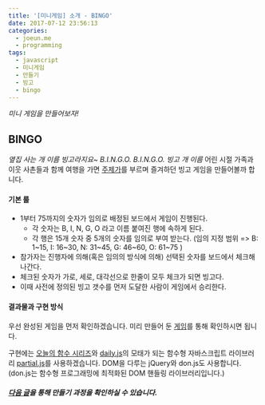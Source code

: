 ```yaml
---
title: '[미니게임] 소개 - BINGO'
date: 2017-07-12 23:56:13
categories:
  - joeun.me
  - programming
tags:
  - javascript
  - 미니게임
  - 만들기
  - 빙고
  - bingo
---
```

_미니 게임을 만들어보자!_

## BINGO

_옆집 사는 개 이름 빙고라지요~ B.I.N.G.O. B.I.N.G.O. 빙고 개 이름_ 
어린 시절 가족과 이웃 사촌들과 함께 여행을 가면 [주제가](http://jr.naver.com/s/play_song/view?sort=update&contentsNo=48312)를 부르며 즐겨하던 빙고 게임을 만들어볼까 합니다.


#### 기본 룰
- 1부터 75까지의 숫자가 임의로 배정된 보드에서 게임이 진행된다.
  - 각 숫자는 B, I, N, G, O 라고 이름 붙여진 행에 속하게 된다.
  - 각 행은 15개 숫자 중 5개의 숫자를 임의로 부여 받는다. (임의 지정 범위 => B: 1~15, I: 16~30, N: 31~45, G: 46~60, O: 61~75 )
- 참가자는 진행자에 의해(혹은 임의의 방식에 의해) 선택된 숫자를 보드에서 체크해나간다.
- 체크된 숫자가 가로, 세로, 대각선으로 한줄이 모두 체크가 되면 빙고다.
- 이때 사전에 정의된 빙고 갯수를 먼저 도달한 사람이 게임에서 승리한다.

#### 결과물과 구현 방식
우선 완성된 게임을 먼저 확인하겠습니다. 미리 만들어 둔 [게임](http://joeun.me/bingo)를 통해 확인하시면 됩니다.

구현에는 [오늘의 함수 시리즈](http://joeun.me/tags/오늘의함수/)와 [daily.js](http://joeun.me/source/daily.js)의 모태가 되는 함수형 자바스크립트 라이브러리 [partial.js](https://github.com/marpple/partial.js)를 사용하겠습니다. DOM을 다루는 jQuery와 don.js도 사용합니다. (don.js는 함수형 프로그래밍에 최적화된 DOM 핸들링 라이브러리입니다.)


##### [다음 글](http://joeun.me/2017/07/26/make-bingo-game-1/)을 통해 만들기 과정을 확인하실 수 있습니다.